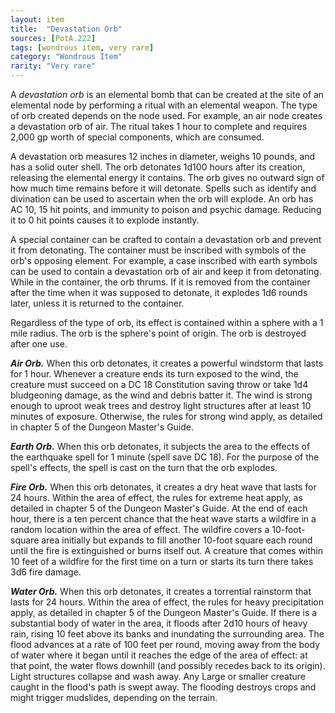 ```yaml
---
layout: item
title:  "Devastation Orb"
sources: [PotA.222]
tags: [wondrous item, very rare]
category: "Wondrous Item"
rarity: "Very rare"
---
```


A _devastation orb_ is an elemental bomb that can be created at the site of an elemental node by performing a ritual with an elemental weapon. The type of orb created depends on the node used. For example, an air node creates a devastation orb of air. The ritual takes 1 hour to complete and requires 2,000 gp worth of special components, which are consumed.

A devastation orb measures 12 inches in diameter, weighs 10 pounds, and has a solid outer shell. The orb detonates 1d100 hours after its creation, releasing the elemental energy it contains. The orb gives no outward sign of how much time remains before it will detonate. Spells such as identify and divination can be used to ascertain when the orb will explode. An orb has AC 10, 15 hit points, and immunity to poison and psychic damage. Reducing it to 0 hit points causes it to explode instantly.

A special container can be crafted to contain a devastation orb and prevent it from detonating. The container must be inscribed with symbols of the orb's opposing element. For example, a case inscribed with earth symbols can be used to contain a devastation orb of air and keep it from detonating. While in the container, the orb thrums. If it is removed from the container after the time when it was supposed to detonate, it explodes 1d6 rounds later, unless it is returned to the container.

Regardless of the type of orb, its effect is contained within a sphere with a 1 mile radius. The orb is the sphere's point of origin. The orb is destroyed after one use.

**_Air Orb._** When this orb detonates, it creates a powerful windstorm that lasts for 1 hour. Whenever a creature ends its turn exposed to the wind, the creature must succeed on a DC 18 Constitution saving throw or take 1d4 bludgeoning damage, as the wind and debris batter it. The wind is strong enough to uproot weak trees and destroy light structures after at least 10 minutes of exposure. Otherwise, the rules for strong wind apply, as detailed in chapter 5 of the Dungeon Master's Guide.

**_Earth Orb._** When this orb detonates, it subjects the area to the effects of the earthquake spell for 1 minute (spell save DC 18). For the purpose of the spell's effects, the spell is cast on the turn that the orb explodes.

**_Fire Orb._** When this orb detonates, it creates a dry heat wave that lasts for 24 hours. Within the area of effect, the rules for extreme heat apply, as detailed in chapter 5 of the Dungeon Master's Guide. At the end of each hour, there is a ten percent chance that the heat wave starts a wildfire in a random location within the area of effect. The wildfire covers a 10-foot-square area initially but expands to fill another 10-foot square each round until the fire is extinguished or burns itself out. A creature that comes within 10 feet of a wildfire for the first time on a turn or starts its turn there takes 3d6 fire damage.

**_Water Orb._** When this orb detonates, it creates a torrential rainstorm that lasts for 24 hours. Within the area of effect, the rules for heavy precipitation apply, as detailed in chapter 5 of the Dungeon Master's Guide. If there is a substantial body of water in the area, it floods after 2d10 hours of heavy rain, rising 10 feet above its banks and inundating the surrounding area. The flood advances at a rate of 100 feet per round, moving away from the body of water where it began until it reaches the edge of the area of effect: at that point, the water flows downhill (and possibly recedes back to its origin). Light structures collapse and wash away. Any Large or smaller creature caught in the flood's path is swept away. The flooding destroys crops and might trigger mudslides, depending on the terrain.